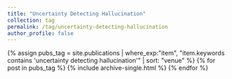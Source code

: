 ```yaml
---
title: "Uncertainty Detecting Hallucination"
collection: tag
permalink: /tag/uncertainty-detecting-hallucination
author_profile: false
---
```

{% assign pubs_tag = site.publications | where_exp:"item", "item.keywords contains 'uncertainty detecting hallucination'" | sort: "venue" %}
{% for post in pubs_tag %}
  {% include archive-single.html %}
{% endfor %}